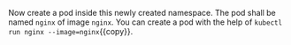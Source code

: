 Now create a pod inside this newly created namespace. The pod shall be named `nginx` of image `nginx`. You can create a pod with the help of `kubectl run nginx --image=nginx`{{copy}}.